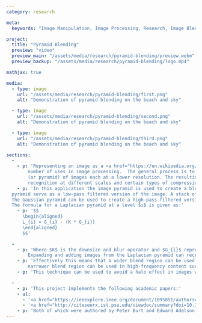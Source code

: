 ```yaml
---
category: research

meta:
  keywords: "Image Manipulation, Image Processing, Research, Image Blending, Blending"

project:
  title: "Pyramid Blending"
  preview: "video"
  preview_main: "/assets/media/research/pyramid-blending/preview.webm"
  preview_backup: "/assets/media/research/pyramid-blending/logo.mp4"

mathjax: true

media:
  - type: image
    url: "/assets/media/research/pyramid-blending/first.png"
    alt: "Demonstration of pyramid blending on the beach and sky"

  - type: image
    url: "/assets/media/research/pyramid-blending/second.png"
    alt: "Demonstration of pyramid blending on the beach and sky"

  - type: image
    url: "/assets/media/research/pyramid-blending/third.png"
    alt: "Demonstration of pyramid blending on the beach and sky"

sections:
  -
    - p: 'Representing an image as a <a href="https://en.wikipedia.org/wiki/Pyramid_(image_processing)"> pyramid </a> has a 
        number of uses in image processing.  The general process is to downsize and blur an image multiple times creating a stack 
        (or pyramid) of images each at a lower resolution. The resulting pyramid can be used for things such as object 
        recognition at different scales and certain types of compression.'
    - p: 'In this application the image pyramid is used to create a blended image.  The smaller and more blurry images in the 
  pyramid serve as a low-pass filtered version of the image. A stack of these forms a Gaussian pyramid.
  The Gaussian pyramid can be used to create a high-pass filtered version of the image called a Laplacian pyramid.
  The formula for a Laplacian pyramid at a level $i$ is given as:'
    - p: '$$
      \begin{aligned}
      L_{i} = G_{i} - (K * G_{i})
      \end{aligned}
      $$'

  -
    - p: 'Where $K$ is the downsize and blur operator and $G_{i}$ represents an image from the Gaussian pyramid at level $i$.
        Expanding and adding images from the Laplacian pyramid can recreate the original image with no data loss.'
    - p: 'Effectively this means that a wider blend region can be used in low-frequency content and a 
        narrower blend region can be used in high-frequency content such as edges.'
    - p: 'This technique can be used to avoid a halo effect in images which make blend regions more noticeable.'

  -
    - p: 'This project implements the following academic papers:'
    - ul:
      - '<a href="https://ieeexplore.ieee.org/document/1095851/authors#authors">The Laplacian Pyramid as a Compact Image Code</a>'
      - '<a href="http://citeseerx.ist.psu.edu/viewdoc/summary?doi=10.1.1.56.690">A Multiresolution Spline With Application to Image Mosaics</a>'
    - p: 'Both of which were authored by Peter Burt and Edward Adelson'
---
```

